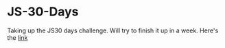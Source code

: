 # JS-30-Days
Taking up the JS30 days challenge. Will try to finish it up in a week. Here's the [link](https://javascript30.com/)
